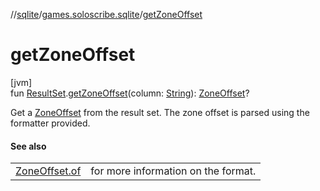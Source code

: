 //[sqlite](../../index.md)/[games.soloscribe.sqlite](index.md)/[getZoneOffset](get-zone-offset.md)

# getZoneOffset

[jvm]\
fun [ResultSet](https://docs.oracle.com/javase/8/docs/api/java/sql/ResultSet.html).[getZoneOffset](get-zone-offset.md)(column: [String](https://kotlinlang.org/api/latest/jvm/stdlib/kotlin-stdlib/kotlin/-string/index.html)): [ZoneOffset](https://docs.oracle.com/javase/8/docs/api/java/time/ZoneOffset.html)?

Get a [ZoneOffset](https://docs.oracle.com/javase/8/docs/api/java/time/ZoneOffset.html) from the result set. The zone offset is parsed using the formatter provided.

#### See also

| | |
|---|---|
| [ZoneOffset.of](https://docs.oracle.com/javase/8/docs/api/java/time/ZoneOffset.html#of-kotlin.String-) | for more information on the format. |
